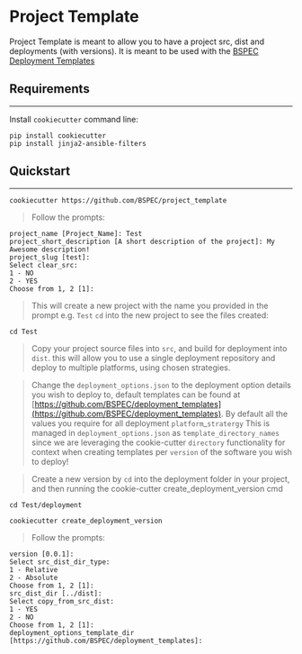 # Project Template
Project Template is meant to allow you to have a project src, dist and deployments (with versions). It is meant to be used with the [BSPEC Deployment Templates](https://github.com/BSPEC/deployment_templates)


## Requirements
------------
Install `cookiecutter` command line: 
```shell
pip install cookiecutter
pip install jinja2-ansible-filters

```

## Quickstart
------------
```shell
cookiecutter https://github.com/BSPEC/project_template

```

> Follow the prompts:
```shell
project_name [Project_Name]: Test
project_short_description [A short description of the project]: My Awesome description!
project_slug [test]:
Select clear_src:
1 - NO
2 - YES
Choose from 1, 2 [1]:

```

> This will create a new project with the name you provided in the prompt e.g. `Test`
> `cd` into the new project to see the files created:
```shell
cd Test

```

> Copy your project source files into `src`, and build for deployment into `dist`. this will allow you to use a single deployment repository and deploy to multiple platforms, using chosen strategies.

> Change the `deployment_options.json` to the deployment option details you wish to deploy to, default templates can be found at [https://github.com/BSPEC/deployment_templates](https://github.com/BSPEC/deployment_templates).
> By default all the values you require for all deployment `platform`_`stratergy`
> This is managed in `deployment_options.json` as `template_directory_names` since we are leveraging the cookie-cutter `directory` functionality for context when creating templates per `version` of the software you wish to deploy!

> Create a new version by `cd` into the deployment folder in your project, and then running the cookie-cutter create_deployment_version cmd
```shell
cd Test/deployment

cookiecutter create_deployment_version

```

> Follow the prompts:
```shell
version [0.0.1]:
Select src_dist_dir_type:
1 - Relative
2 - Absolute
Choose from 1, 2 [1]:
src_dist_dir [../dist]:
Select copy_from_src_dist:
1 - YES
2 - NO
Choose from 1, 2 [1]:
deployment_options_template_dir [https://github.com/BSPEC/deployment_templates]:
```
